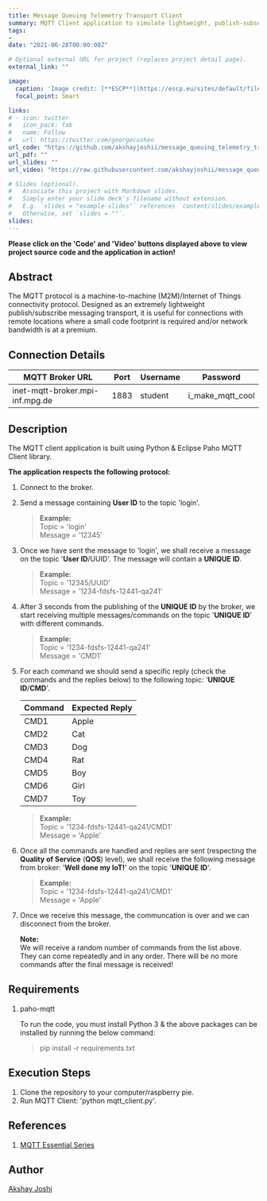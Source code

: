 ```yaml
---
title: Message Queuing Telemetry Transport Client
summary: MQTT Client application to simulate lightweight, publish-subscribe network protocol for IoT/Edge devices.
tags:
- 
date: "2021-06-28T00:00:00Z"

# Optional external URL for project (replaces project detail page).
external_link: ""

image:
  caption: 'Image credit: [**ESCP**](https://escp.eu/sites/default/files/inline-images/Chairs/chair-internet-of-things/IoT-Internet-of-Things-Chair-logo-ESCP-Business-School.jpg)'
  focal_point: Smart

links:
# - icon: twitter
#   icon_pack: fab
#   name: Follow
#   url: https://twitter.com/georgecushen
url_code: "https://github.com/akshayjoshii/message_queuing_telemetry_transport"
url_pdf: ""
url_slides: ""
url_video: "https://raw.githubusercontent.com/akshayjoshii/message_queuing_telemetry_transport/master/assets/simulation_1.gif"

# Slides (optional).
#   Associate this project with Markdown slides.
#   Simply enter your slide deck's filename without extension.
#   E.g. `slides = "example-slides"` references `content/slides/example-slides.md`.
#   Otherwise, set `slides = ""`.
slides: 
---
```


**Please click on the 'Code' and 'Video' buttons displayed above to view project source code and the application in action!**

## Abstract  

The MQTT protocol is a machine-to-machine (M2M)/Internet of Things connectivity protocol. Designed as an extremely lightweight publish/subscribe messaging transport, it is useful for connections with remote locations where a small code footprint is required and/or network bandwidth is at a premium.

## Connection Details

|   MQTT Broker URL | Port  | Username  |   Password    |
|-------------------|-------|-----------|---------------|
|   inet-mqtt-broker.mpi-inf.mpg.de |   1883    |   student |   i_make_mqtt_cool    |

## Description

The MQTT client application is built using Python & Eclipse Paho MQTT Client library.

**The application respects the following protocol:**

1. Connect to the broker.
2. Send a message containing **User ID** to the topic 'login'.
    > **Example:**  
    >   Topic = 'login'  
    >   Message = '12345'

3. Once we have sent the message to 'login', we shall receive a message on the topic '**User ID**/UUID'. The message will contain a **UNIQUE ID**.
    > **Example:**  
    >   Topic = '12345/UUID'  
    >   Message = '1234-fdsfs-12441-qa241'

4. After 3 seconds from the publishing of the **UNIQUE ID** by the broker, we start receiving multiple messages/commands on the topic '**UNIQUE ID**' with different commands.
    > **Example:**  
    >   Topic = '1234-fdsfs-12441-qa241'  
    >   Message = 'CMD1'

5. For each command we should send a specific reply (check the commands and the replies below) to the following topic: '**UNIQUE ID**/**CMD**'.  

   |   Command  | Expected Reply  |
   |------------|-----------------|
   |    CMD1    |   Apple   |
   |    CMD2    |   Cat |
   |    CMD3    |   Dog |
   |    CMD4    |   Rat |
   |    CMD5    |   Boy |
   |    CMD6    |   Girl    |
   |    CMD7    |   Toy |

    > **Example:**  
    >   Topic = '1234-fdsfs-12441-qa241/CMD1'  
    >   Message = 'Apple'

6. Once all the commands are handled and replies are sent (respecting the **Quality of Service** (**QOS**) level), we shall receive the following message from broker: '**Well done my IoT!**' on the topic '**UNIQUE ID**'.
   > **Example:**  
    >   Topic = '1234-fdsfs-12441-qa241/CMD1'  
    >   Message = 'Apple'

7. Once we receive this message, the communcation is over and we can disconnect from the broker.

   **Note:**  
   We will receive a random number of commands from the list above. They can come repeatedly and in any order. There will be no more commands after the final message is received!  

## Requirements

1. paho-mqtt

    To run the code, you must install Python 3 & the above packages can be installed by running the below command:  
    > pip install -r requirements.txt

## Execution Steps

1. Clone the repository to your computer/raspberry pie.
2. Run MQTT Client: 'python mqtt_client.py'.

## References

   1. [MQTT Essential Series](https://www.hivemq.com/mqtt-essentials/)

## Author

[Akshay Joshi](https://akshayjoshi.tech)
